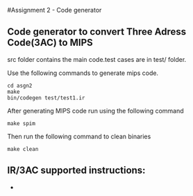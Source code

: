 #Assignment 2 - Code generator

Code generator to convert Three Adress Code(3AC) to MIPS
---------

src folder contains the main code.test cases are in test/ folder. 

Use the following commands to generate mips code.
```
cd asgn2
make
bin/codegen test/test1.ir
```

After generating MIPS code run using the following command
```
make spim
```

Then run the following command to clean binaries
```
make clean
```

## IR/3AC supported instructions:
* 